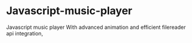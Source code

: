 # Javascript-music-player
Javascript music player
With advanced animation and efficient filereader api
integration, 
